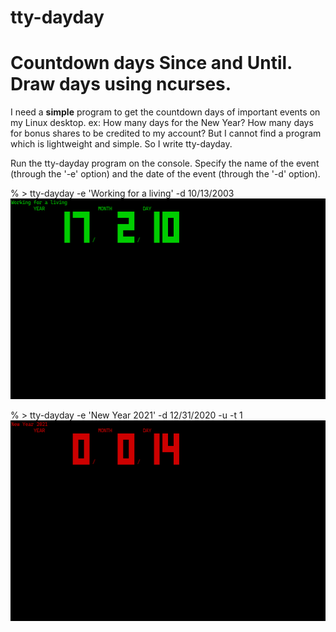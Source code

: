 # tty-dayday
Countdown days Since and Until. Draw days using ncurses.
=============================================================

I need a __simple__ program to get the countdown days of important events on my Linux desktop.
ex: How many days for the New Year? How many days for bonus shares to be credited to my account?
But I cannot find a program which is lightweight and simple. So I write tty-dayday.

Run the tty-dayday program on the console. Specify the name of the event (through the '-e' option)
and the date of the event (through the '-d' option).

% > tty-dayday -e 'Working for a living' -d 10/13/2003
![name-of-you-image](https://raw.githubusercontent.com/hwangcc23/tty-dayday/main/screenshot-tty-dayday.png)

% > tty-dayday -e 'New Year 2021' -d 12/31/2020 -u -t 1
![name-of-you-image](https://raw.githubusercontent.com/hwangcc23/tty-dayday/main/screenshot-tty-dayday_2.png)
